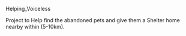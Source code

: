 Helping_Voiceless

Project to Help find the abandoned pets and give them a Shelter home nearby within (5-10km).